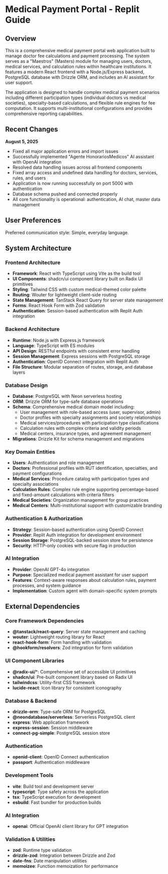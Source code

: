 # Medical Payment Portal - Replit Guide

## Overview

This is a comprehensive medical payment portal web application built to manage doctor fee calculations and payment processing. The system serves as a "Maestros" (Masters) module for managing users, doctors, medical services, and calculation rules within healthcare institutions. It features a modern React frontend with a Node.js/Express backend, PostgreSQL database with Drizzle ORM, and includes an AI assistant for user support.

The application is designed to handle complex medical payment scenarios including different participation types (individual doctors vs medical societies), specialty-based calculations, and flexible rule engines for fee computation. It supports multi-institutional configurations and provides comprehensive reporting capabilities.

## Recent Changes

**August 5, 2025**
- Fixed all major application errors and import issues
- Successfully implemented "Agente HonorariosMedicos" AI assistant with OpenAI integration
- Resolved data handling issues across all frontend components
- Fixed array access and undefined data handling for doctors, services, rules, and users
- Application is now running successfully on port 5000 with authentication
- Database schema pushed and connected properly
- All core functionality is operational: authentication, AI chat, master data management

## User Preferences

Preferred communication style: Simple, everyday language.

## System Architecture

### Frontend Architecture
- **Framework**: React with TypeScript using Vite as the build tool
- **UI Components**: shadcn/ui component library built on Radix UI primitives
- **Styling**: Tailwind CSS with custom medical-themed color palette
- **Routing**: Wouter for lightweight client-side routing
- **State Management**: TanStack React Query for server state management
- **Forms**: React Hook Form with Zod validation
- **Authentication**: Session-based authentication with Replit Auth integration

### Backend Architecture
- **Runtime**: Node.js with Express.js framework
- **Language**: TypeScript with ES modules
- **API Design**: RESTful endpoints with consistent error handling
- **Session Management**: Express sessions with PostgreSQL storage
- **Authentication**: OpenID Connect integration with Replit Auth
- **File Structure**: Modular separation of routes, storage, and database layers

### Database Design
- **Database**: PostgreSQL with Neon serverless hosting
- **ORM**: Drizzle ORM for type-safe database operations
- **Schema**: Comprehensive medical domain model including:
  - User management with role-based access (user, supervisor, admin)
  - Doctor profiles with specialty assignments and society relationships
  - Medical services/procedures with participation type classifications
  - Calculation rules with complex criteria and validity periods
  - Medical centers, insurance types, and agreement management
- **Migrations**: Drizzle Kit for schema management and migrations

### Key Domain Entities
- **Users**: Authentication and role management
- **Doctors**: Professional profiles with RUT identification, specialties, and payment configurations
- **Medical Services**: Procedure catalog with participation types and specialty associations
- **Calculation Rules**: Complex rule engine supporting percentage-based and fixed-amount calculations with criteria filters
- **Medical Societies**: Organization management for group practices
- **Medical Centers**: Multi-institutional support with customizable branding

### Authentication & Authorization
- **Strategy**: Session-based authentication using OpenID Connect
- **Provider**: Replit Auth integration for development environment
- **Session Storage**: PostgreSQL-backed session store for persistence
- **Security**: HTTP-only cookies with secure flag in production

### AI Integration
- **Provider**: OpenAI GPT-4o integration
- **Purpose**: Specialized medical payment assistant for user support
- **Features**: Context-aware responses about calculation rules, payment processes, and system guidance
- **Implementation**: Custom agent with domain-specific system prompts

## External Dependencies

### Core Framework Dependencies
- **@tanstack/react-query**: Server state management and caching
- **wouter**: Lightweight routing library for React
- **react-hook-form**: Form handling with validation
- **@hookform/resolvers**: Zod integration for form validation

### UI Component Libraries
- **@radix-ui/***: Comprehensive set of accessible UI primitives
- **shadcn/ui**: Pre-built component library based on Radix UI
- **tailwindcss**: Utility-first CSS framework
- **lucide-react**: Icon library for consistent iconography

### Database & Backend
- **drizzle-orm**: Type-safe ORM for PostgreSQL
- **@neondatabase/serverless**: Serverless PostgreSQL client
- **express**: Web application framework
- **express-session**: Session middleware
- **connect-pg-simple**: PostgreSQL session store

### Authentication
- **openid-client**: OpenID Connect authentication
- **passport**: Authentication middleware

### Development Tools
- **vite**: Build tool and development server
- **typescript**: Type safety across the application
- **tsx**: TypeScript execution for development
- **esbuild**: Fast bundler for production builds

### AI Integration
- **openai**: Official OpenAI client library for GPT integration

### Validation & Utilities
- **zod**: Runtime type validation
- **drizzle-zod**: Integration between Drizzle and Zod
- **date-fns**: Date manipulation utilities
- **memoizee**: Function memoization for performance